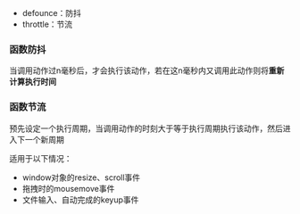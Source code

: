 - defounce：防抖
- throttle：节流

### 函数防抖

当调用动作过n毫秒后，才会执行该动作，若在这n毫秒内又调用此动作则将**重新计算执行时间**

### 函数节流

预先设定一个执行周期，当调用动作的时刻大于等于执行周期执行该动作，然后进入下一个新周期

适用于以下情况：

- window对象的resize、scroll事件
- 拖拽时的mousemove事件
- 文件输入、自动完成的keyup事件
